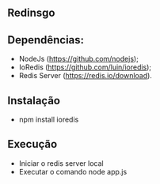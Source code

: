 ## Redinsgo

## Dependências:

- NodeJs (https://github.com/nodejs);
- IoRedis (https://github.com/luin/ioredis);
- Redis Server (https://redis.io/download).

## Instalação

- npm install ioredis

## Execução

- Iniciar o redis server local
- Executar o comando node app.js
